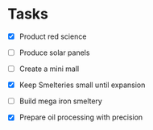 # Tasks
- [x] Product red science
- [ ] Produce solar panels
- [ ] Create a mini mall
- [x] Keep Smelteries small until expansion
- [ ] Build mega iron smeltery
- [x] Prepare oil processing with precision

